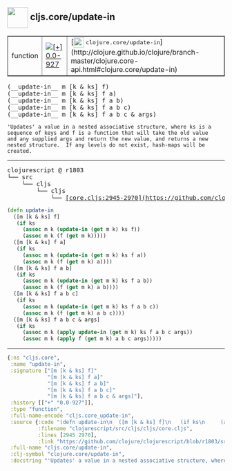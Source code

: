 ## <img width="48px" valign="middle" src="http://i.imgur.com/Hi20huC.png"> cljs.core/update-in

 <table border="1">
<tr>
<td>function</td>
<td><a href="https://github.com/cljsinfo/api-refs/tree/0.0-927"><img valign="middle" alt="[+] 0.0-927" src="https://img.shields.io/badge/+-0.0--927-lightgrey.svg"></a> </td>
<td>
[<img height="24px" valign="middle" src="http://i.imgur.com/1GjPKvB.png"> <samp>clojure.core/update-in</samp>](http://clojure.github.io/clojure/branch-master/clojure.core-api.html#clojure.core/update-in)
</td>
</tr>
</table>

 <samp>
(__update-in__ m [k & ks] f)<br>
(__update-in__ m [k & ks] f a)<br>
(__update-in__ m [k & ks] f a b)<br>
(__update-in__ m [k & ks] f a b c)<br>
(__update-in__ m [k & ks] f a b c & args)<br>
</samp>

```
'Updates' a value in a nested associative structure, where ks is a
sequence of keys and f is a function that will take the old value
and any supplied args and return the new value, and returns a new
nested structure.  If any levels do not exist, hash-maps will be
created.
```

---

 <pre>
clojurescript @ r1803
└── src
    └── cljs
        └── cljs
            └── <ins>[core.cljs:2945-2970](https://github.com/clojure/clojurescript/blob/r1803/src/cljs/cljs/core.cljs#L2945-L2970)</ins>
</pre>

```clj
(defn update-in
  ([m [k & ks] f]
   (if ks
     (assoc m k (update-in (get m k) ks f))
     (assoc m k (f (get m k)))))
  ([m [k & ks] f a]
   (if ks
     (assoc m k (update-in (get m k) ks f a))
     (assoc m k (f (get m k) a))))
  ([m [k & ks] f a b]
   (if ks
     (assoc m k (update-in (get m k) ks f a b))
     (assoc m k (f (get m k) a b))))
  ([m [k & ks] f a b c]
   (if ks
     (assoc m k (update-in (get m k) ks f a b c))
     (assoc m k (f (get m k) a b c))))
  ([m [k & ks] f a b c & args]
   (if ks
     (assoc m k (apply update-in (get m k) ks f a b c args))
     (assoc m k (apply f (get m k) a b c args)))))
```


---

```clj
{:ns "cljs.core",
 :name "update-in",
 :signature ["[m [k & ks] f]"
             "[m [k & ks] f a]"
             "[m [k & ks] f a b]"
             "[m [k & ks] f a b c]"
             "[m [k & ks] f a b c & args]"],
 :history [["+" "0.0-927"]],
 :type "function",
 :full-name-encode "cljs.core_update-in",
 :source {:code "(defn update-in\n  ([m [k & ks] f]\n   (if ks\n     (assoc m k (update-in (get m k) ks f))\n     (assoc m k (f (get m k)))))\n  ([m [k & ks] f a]\n   (if ks\n     (assoc m k (update-in (get m k) ks f a))\n     (assoc m k (f (get m k) a))))\n  ([m [k & ks] f a b]\n   (if ks\n     (assoc m k (update-in (get m k) ks f a b))\n     (assoc m k (f (get m k) a b))))\n  ([m [k & ks] f a b c]\n   (if ks\n     (assoc m k (update-in (get m k) ks f a b c))\n     (assoc m k (f (get m k) a b c))))\n  ([m [k & ks] f a b c & args]\n   (if ks\n     (assoc m k (apply update-in (get m k) ks f a b c args))\n     (assoc m k (apply f (get m k) a b c args)))))",
          :filename "clojurescript/src/cljs/cljs/core.cljs",
          :lines [2945 2970],
          :link "https://github.com/clojure/clojurescript/blob/r1803/src/cljs/cljs/core.cljs#L2945-L2970"},
 :full-name "cljs.core/update-in",
 :clj-symbol "clojure.core/update-in",
 :docstring "'Updates' a value in a nested associative structure, where ks is a\nsequence of keys and f is a function that will take the old value\nand any supplied args and return the new value, and returns a new\nnested structure.  If any levels do not exist, hash-maps will be\ncreated."}

```
